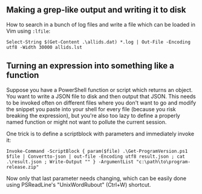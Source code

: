 ## Making a grep-like output and writing it to disk
How to search in a bunch of log files and write a file which can be loaded in Vim using `:lfile`:

```
Select-String $(Get-Content .\allids.dat) *.log | Out-File -Encoding utf8 -Width 30000 allids.lst
```

## Turning an expression into something like a function
Suppose you have a PowerShell function or script which returns an object. You want to write a JSON file to disk and then output that JSON. This needs
to be invoked often on different files where you don't want to go and modify the snippet you paste into your shell for every file (because you risk
breaking the expression), but you're also too lazy to define a properly named function or might not want to pollute the current session.

One trick is to define a scriptblock with parameters and immediately invoke it:

```
Invoke-Command -ScriptBlock { param($file) .\Get-ProgramVersion.ps1 $file | Convertto-json | out-file -Encoding utf8 result.json ; cat .\result.json ; Write-Output "" } -ArgumentList "c:\path\to\program-release.zip"
```

Now only that last parameter needs changing, which can be easily done using PSReadLine's "UnixWordRubout" (Ctrl+W) shortcut.
